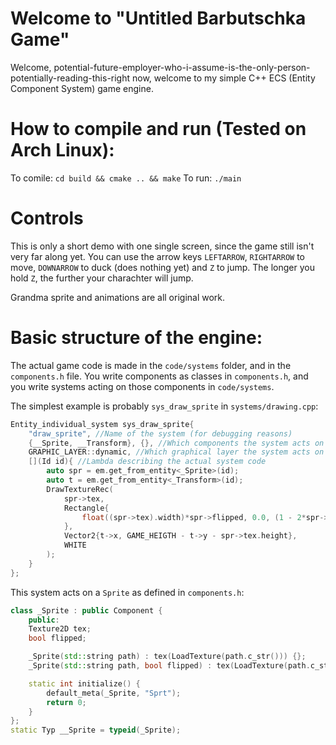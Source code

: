 # Welcome to "Untitled Barbutschka Game"
Welcome, potential-future-employer-who-i-assume-is-the-only-person-potentially-reading-this-right now, welcome to my simple C++ ECS (Entity Component System) game engine. 

# How to compile and run (Tested on Arch Linux):
To comile:
`cd build && cmake .. && make`
To run:
`./main`

# Controls
This is only a short demo with one single screen, since the game still isn't very far along yet. You can use the arrow keys `LEFTARROW`, `RIGHTARROW` to move, `DOWNARROW` to duck (does nothing yet) and `Z` to jump. The longer you hold `Z`, the further your charachter will jump. 

Grandma sprite and animations are all original work. 

# Basic structure of the engine:
The actual game code is made in the `code/systems` folder, and in the `components.h` file. You write components as classes in `components.h`, and you write systems acting on those components in `code/systems`. 

The simplest example is probably `sys_draw_sprite` in `systems/drawing.cpp`:

```C++
Entity_individual_system sys_draw_sprite{
    "draw_sprite", //Name of the system (for debugging reasons)
    {__Sprite, __Transform}, {}, //Which components the system acts on
    GRAPHIC_LAYER::dynamic, //Which graphical layer the system acts on
    [](Id id){ //Lambda describing the actual system code 
        auto spr = em.get_from_entity<_Sprite>(id);
        auto t = em.get_from_entity<_Transform>(id);
        DrawTextureRec(
            spr->tex, 
            Rectangle{
                float((spr->tex).width)*spr->flipped, 0.0, (1 - 2*spr->flipped)*float((spr->tex).width), float((spr->tex).height)
            }, 
            Vector2{t->x, GAME_HEIGTH - t->y - spr->tex.height},
            WHITE
        );
    }
};
```

This system acts on a `Sprite` as defined in `components.h`:

```C++
class _Sprite : public Component {
    public:
    Texture2D tex;
    bool flipped;

    _Sprite(std::string path) : tex(LoadTexture(path.c_str())) {};
    _Sprite(std::string path, bool flipped) : tex(LoadTexture(path.c_str())), flipped(flipped) {};

    static int initialize() {
        default_meta(_Sprite, "Sprt");
        return 0;
    }
};
static Typ __Sprite = typeid(_Sprite);
```